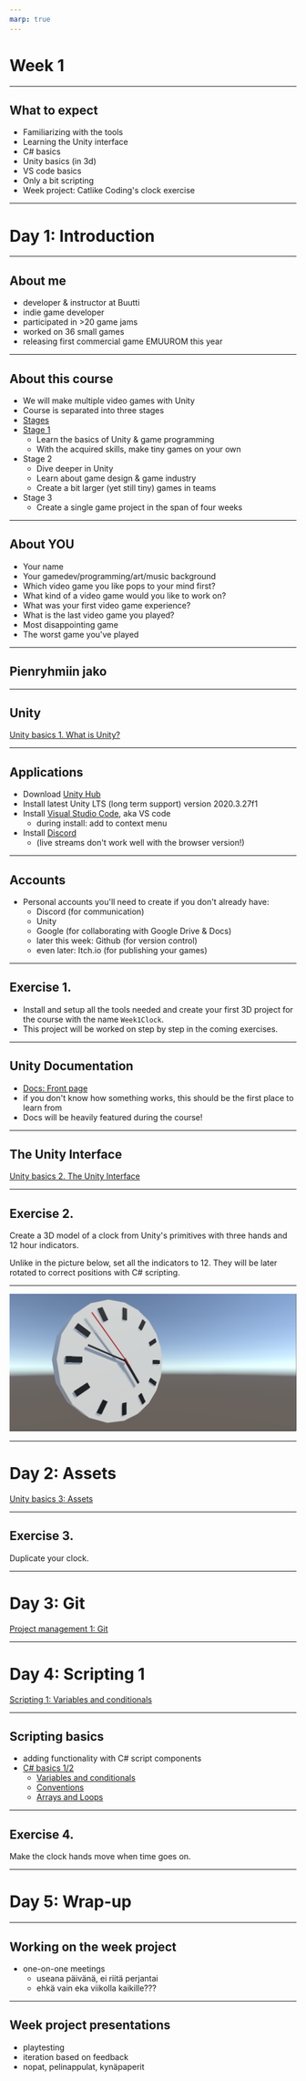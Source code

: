 ```yaml
---
marp: true
---
```

<!-- class: invert -->
# Week 1

---
## What to expect

- Familiarizing with the tools
- Learning the Unity interface
- C# basics
- Unity basics (in 3d)
- VS code basics
- Only a bit scripting
- Week project: Catlike Coding's clock exercise
---
# Day 1: Introduction
---
## About me
- developer & instructor at Buutti
- indie game developer
- participated in >20 game jams
- worked on 36 small games
- releasing first commercial game EMUUROM this year
---
## About this course

- We will make multiple video games with Unity
- Course is separated into three stages
- [Stages](stages.md)
- [Stage 1](stage1.md)
    - Learn the basics of Unity & game programming
    - With the acquired skills, make tiny games on your own
- Stage 2
	- Dive deeper in Unity
	- Learn about game design & game industry
	- Create a bit larger (yet still tiny) games in teams
- Stage 3
    - Create a single game project in the span of four weeks
---
## About YOU

- Your name
- Your gamedev/programming/art/music background
- Which video game you like pops to your mind first?
- What kind of a video game would you like to work on?
- What was your first video game experience?
- What is the last video game you played?
- Most disappointing game
- The worst game you've played
---
## Pienryhmiin jako
---
## Unity

[Unity basics 1. What is Unity?](unity-basics/1-what-is-unity.md)

---
## Applications

- Download [Unity Hub](https://unity3d.com/get-unity/download)
- Install latest Unity LTS (long term support) version 2020.3.27f1
- Install [Visual Studio Code](https://code.visualstudio.com/), aka VS code
  - during install: add to context menu
- Install [Discord](https://discord.com/)
  - (live streams don't work well with the browser version!)
---
## Accounts

- Personal accounts you'll need to create if you don't already have:
	- Discord (for communication)
	- Unity
	- Google (for collaborating with Google Drive & Docs)
	- later this week: Github (for version control)
	- even later: Itch.io (for publishing your games)
---
<!-- class:  default -->
## Exercise 1.

- Install and setup all the tools needed and create your first 3D project for the course with the name `Week1Clock`.
- This project will be worked on step by step in the coming exercises.
---
<!-- class:  invert -->
## Unity Documentation

- [Docs: Front page](https://docs.unity.com)
- if you don't know how something works, this should be the first place to learn from
- Docs will be heavily featured during the course!
---
## The Unity Interface

[Unity basics 2. The Unity Interface](unity-basics/2-the-unity-interface.md)

---
<!-- class:  default -->
## Exercise 2.

Create a 3D model of a clock from Unity's primitives with three hands and 12 hour indicators.

Unlike in the picture below, set all the indicators to 12. They will be later rotated to correct positions with C# scripting.

---

![3d clock](imgs/week1-catlikeclock.png)

---
<!-- class:  invert -->
# Day 2: Assets

[Unity basics 3: Assets](unity-basics/3-assets.md)


---
<!-- class:  default -->
## Exercise 3.

Duplicate your clock.

---
<!-- class:  invert -->
# Day 3: Git

[Project management 1: Git](project-management/1-git.md)

---
# Day 4: Scripting 1
[Scripting 1: Variables and conditionals](scripting/1-variables-and-conditionals.md)

---
## Scripting basics

- adding functionality with C# script components
- [C# basics 1/2](#c-basics)
	- [Variables and conditionals](#variables-and-conditionals)
	- [Conventions](#conventions)
	- [Arrays and Loops](#arrays-and-loops)
---
<!-- class: default -->
## Exercise 4.

Make the clock hands move when time goes on.

---
<!-- class:  invert -->
# Day 5: Wrap-up
---
## Working on the week project

- one-on-one meetings
  - useana päivänä, ei riitä perjantai
  - ehkä vain eka viikolla kaikille???
---
## Week project presentations

- playtesting
- iteration based on feedback
- nopat, pelinappulat, kynäpaperit